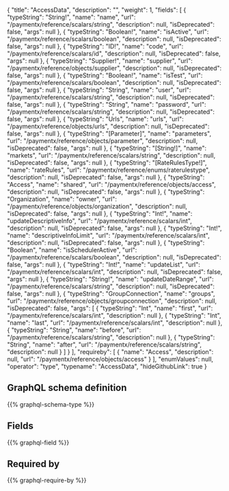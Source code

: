 {
  "title": "AccessData",
  "description": "",
  "weight": 1,
  "fields": [
    {
      "typeString": "String!",
      "name": "name",
      "url": "/paymentx/reference/scalars/string",
      "description": null,
      "isDeprecated": false,
      "args": null
    },
    {
      "typeString": "Boolean!",
      "name": "isActive",
      "url": "/paymentx/reference/scalars/boolean",
      "description": null,
      "isDeprecated": false,
      "args": null
    },
    {
      "typeString": "ID!",
      "name": "code",
      "url": "/paymentx/reference/scalars/id",
      "description": null,
      "isDeprecated": false,
      "args": null
    },
    {
      "typeString": "Supplier!",
      "name": "supplier",
      "url": "/paymentx/reference/objects/supplier",
      "description": null,
      "isDeprecated": false,
      "args": null
    },
    {
      "typeString": "Boolean!",
      "name": "isTest",
      "url": "/paymentx/reference/scalars/boolean",
      "description": null,
      "isDeprecated": false,
      "args": null
    },
    {
      "typeString": "String",
      "name": "user",
      "url": "/paymentx/reference/scalars/string",
      "description": null,
      "isDeprecated": false,
      "args": null
    },
    {
      "typeString": "String",
      "name": "password",
      "url": "/paymentx/reference/scalars/string",
      "description": null,
      "isDeprecated": false,
      "args": null
    },
    {
      "typeString": "Urls",
      "name": "urls",
      "url": "/paymentx/reference/objects/urls",
      "description": null,
      "isDeprecated": false,
      "args": null
    },
    {
      "typeString": "[Parameter]",
      "name": "parameters",
      "url": "/paymentx/reference/objects/parameter",
      "description": null,
      "isDeprecated": false,
      "args": null
    },
    {
      "typeString": "[String!]",
      "name": "markets",
      "url": "/paymentx/reference/scalars/string",
      "description": null,
      "isDeprecated": false,
      "args": null
    },
    {
      "typeString": "[RateRulesType!]",
      "name": "rateRules",
      "url": "/paymentx/reference/enums/raterulestype",
      "description": null,
      "isDeprecated": false,
      "args": null
    },
    {
      "typeString": "Access",
      "name": "shared",
      "url": "/paymentx/reference/objects/access",
      "description": null,
      "isDeprecated": false,
      "args": null
    },
    {
      "typeString": "Organization",
      "name": "owner",
      "url": "/paymentx/reference/objects/organization",
      "description": null,
      "isDeprecated": false,
      "args": null
    },
    {
      "typeString": "Int!",
      "name": "updateDescriptiveInfo",
      "url": "/paymentx/reference/scalars/int",
      "description": null,
      "isDeprecated": false,
      "args": null
    },
    {
      "typeString": "Int!",
      "name": "descriptiveInfoLimit",
      "url": "/paymentx/reference/scalars/int",
      "description": null,
      "isDeprecated": false,
      "args": null
    },
    {
      "typeString": "Boolean",
      "name": "isSchedulerActive",
      "url": "/paymentx/reference/scalars/boolean",
      "description": null,
      "isDeprecated": false,
      "args": null
    },
    {
      "typeString": "Int!",
      "name": "updateList",
      "url": "/paymentx/reference/scalars/int",
      "description": null,
      "isDeprecated": false,
      "args": null
    },
    {
      "typeString": "String!",
      "name": "updateDateRange",
      "url": "/paymentx/reference/scalars/string",
      "description": null,
      "isDeprecated": false,
      "args": null
    },
    {
      "typeString": "GroupConnection",
      "name": "groups",
      "url": "/paymentx/reference/objects/groupconnection",
      "description": null,
      "isDeprecated": false,
      "args": [
        {
          "typeString": "Int",
          "name": "first",
          "url": "/paymentx/reference/scalars/int",
          "description": null
        },
        {
          "typeString": "Int",
          "name": "last",
          "url": "/paymentx/reference/scalars/int",
          "description": null
        },
        {
          "typeString": "String",
          "name": "before",
          "url": "/paymentx/reference/scalars/string",
          "description": null
        },
        {
          "typeString": "String",
          "name": "after",
          "url": "/paymentx/reference/scalars/string",
          "description": null
        }
      ]
    }
  ],
  "requireby": [
    {
      "name": "Access",
      "description": null,
      "url": "/paymentx/reference/objects/access"
    }
  ],
  "enumValues": null,
  "operator": "type",
  "typename": "AccessData",
  "hideGithubLink": true
}
## GraphQL schema definition

{{% graphql-schema-type %}}

## Fields

{{% graphql-field %}}

## Required by

{{% graphql-require-by %}}
